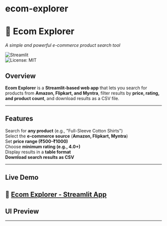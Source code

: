 # ecom-explorer
# 🛒 Ecom Explorer  
*A simple and powerful e-commerce product search tool*  

![Streamlit](https://img.shields.io/badge/Made%20with-Streamlit-red?style=for-the-badge)  
![License: MIT](https://img.shields.io/badge/License-MIT-blue.svg?style=for-the-badge)  

## Overview  
**Ecom Explorer** is a **Streamlit-based web app** that lets you search for products from **Amazon, Flipkart, and Myntra**, filter results by **price, rating, and product count**, and download results as a CSV file.  

---

## Features  
Search for **any product** (e.g., "Full-Sleeve Cotton Shirts")  
Select the **e-commerce source** (**Amazon, Flipkart, Myntra**)  
Set **price range (₹500-₹1000)**  
Choose **minimum rating (e.g., 4.0+)**  
Display results in a **table format**  
 **Download search results as CSV**  

---

## Live Demo  
🔗 [Ecom Explorer - Streamlit App](#) 
---

## UI Preview  

---
